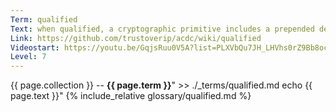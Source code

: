 ```yaml
---
Term: qualified
Text: when qualified, a cryptographic primitive includes a prepended derivation code
Link: https://github.com/trustoverip/acdc/wiki/qualified
Videostart: https://youtu.be/GqjsRuu0V5A?list=PLXVbQu7JH_LHVhs0rZ9Bb8ocyKlPljkaG&t=16m53s
Level: 7
---
```


{{ page.collection }} -- **{{ page.term }}**" >> ./_terms/qualified.md
    echo  {{ page.text }}"
{% include_relative glossary/qualified.md %}
